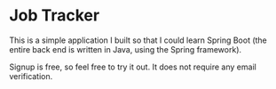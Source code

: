 # Job Tracker

This is a simple application I built so that I could learn Spring Boot (the entire back end is written in Java, using the Spring framework).

Signup is free, so feel free to try it out. It does not require any email verification.
